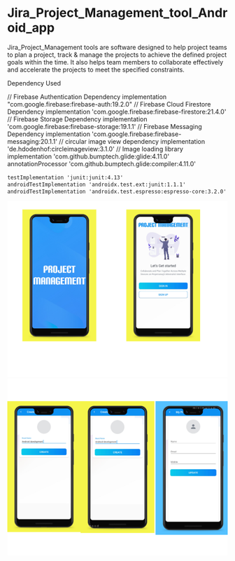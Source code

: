 # Jira_Project_Management_tool_Android_app
Jira_Project_Management tools are  software designed to help project teams to plan a project, track &amp; manage the projects to achieve the defined project goals within the time. It also helps team members to collaborate effectively and accelerate the projects to meet the specified constraints.

Dependency Used

 // Firebase Authentication Dependency
    implementation "com.google.firebase:firebase-auth:19.2.0"
    // Firebase Cloud Firestore Dependency
    implementation 'com.google.firebase:firebase-firestore:21.4.0'
    // Firebase Storage Dependency
    implementation 'com.google.firebase:firebase-storage:19.1.1'
    // Firebase Messaging Dependency
    implementation 'com.google.firebase:firebase-messaging:20.1.1'
    // circular image view dependency
    implementation 'de.hdodenhof:circleimageview:3.1.0'
    // Image loading library
    implementation 'com.github.bumptech.glide:glide:4.11.0'
    annotationProcessor 'com.github.bumptech.glide:compiler:4.11.0'

    testImplementation 'junit:junit:4.13'
    androidTestImplementation 'androidx.test.ext:junit:1.1.1'
    androidTestImplementation 'androidx.test.espresso:espresso-core:3.2.0'
    
    
    
    

![GitHub Cards Preview](https://github.com/sumit2607/Jira_Project_Management_tool_Android_app/blob/master/2.png)
![GitHub Cards Preview](https://github.com/sumit2607/Jira_Project_Management_tool_Android_app/blob/master/1.png)
